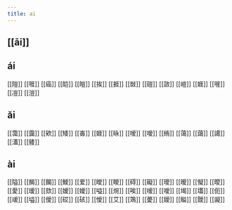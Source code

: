 ```yaml
---
title: ai
---
```


## [[āi]]
## ái
[[隑]]
[[啀]]
[[癌]]
[[皑]]
[[皚]]
[[挨]] 
[[捱]]
[[敱]]
[[磑]]
[[敳]]
[[嵦]]
[[娾]] 
[[嘊]]
[[凒]]
[[溰]]
## ǎi
[[霭]]
[[靄]]
[[欸]]
[[矮]]
[[毐]]
[[娾]]
[[昹]]
[[嗳]] 
[[噯]]
[[絠]]
[[蔼]]
[[藹]]
[[譪]]
[[濭]]
[[躷]]
## ài
[[隘]]
[[馤]]
[[餲]]
[[鱫]]
[[爱]]
[[皧]]
[[瞹]]
[[碍]]
[[礙]]
[[璦]]
[[暧]]
[[懝]]
[[曖]]
[[愛]]
[[瑷]]
[[欬]]
[[嫒]]
[[嬡]]
[[嗌]]
[[焥]]
[[唉]]
[[嗳]]
[[噯]]
[[堨]]
[[壒]]
[[伌]]
[[叆]]
[[塧]]
[[僾]]
[[砹]]
[[硋]]
[[懓]]
[[艾]]
[[鴱]]
[[薆]]
[[鑀]]
[[賹]]
[[靉]]
[[譺]]
